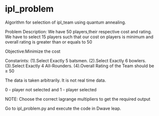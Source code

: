 # ipl_problem
Algorithm for selection of ipl_team using quantum annealing.



Problem Description: We have 50 players,their respective cost and rating. We have to select 15 players such that our cost on players is minimum and overall rating is greater than or equals to 50



Objective:Minimize the cost

Constarints:
(1).Select Exactly 5 batsmen.
(2).Select Exactly 6 bowlers.
(3).Select Exactly 4 All-Rounders.
(4).Overall Rating of the Team should be ≥ 50

The data is taken arbitrarily. It is not real time data.

0 - player not selected and 
1 - player selected

NOTE: Choose the correct lagrange multipliers to get the required output

Go to ipl_problem.py and execute the code in Dwave leap.

